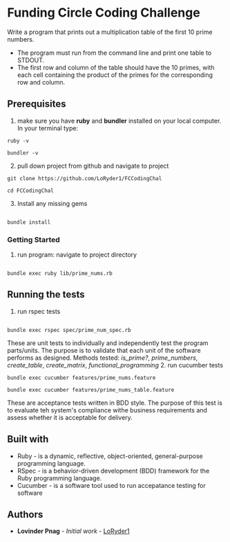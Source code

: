 # Funding Circle Coding Challenge

Write a program that prints out a multiplication table of the first 10 prime numbers.
  - The program must run from the command line and print one table to STDOUT.
  - The first row and column of the table should have the 10 primes, with each cell containing the product of the primes for the corresponding row and column. 

## Prerequisites

  1. make sure you have **ruby** and **bundler** installed on your local computer. In your terminal type:
  ```
  ruby -v

  bundler -v
  ```
  2. pull down project from github and navigate to project
  ```
  git clone https://github.com/LoRyder1/FCCodingChal

  cd FCCodingChal
  ```
  3. Install any missing gems
  ```

  bundle install
  ```

### Getting Started 

  1. run program: navigate to project directory
  ```
  
  bundle exec ruby lib/prime_nums.rb
  ```

## Running the tests

  1. run rspec tests
  ```

  bundle exec rspec spec/prime_num_spec.rb

  ```
  These are unit tests to individually and independently test the program parts/units. The purpose is to validate that each unit of the software performs as designed.
  Methods tested: *is_prime?*, *prime_numbers*, *create_table*, *create_matrix*, *functional_programming*
  2. run cucumber tests
  ```
  bundle exec cucumber features/prime_nums.feature

  bundle exec cucumber features/prime_nums_table.feature
  ```
  These are acceptance tests written in BDD style. The purpose of this test is to evaluate teh system's compliance withe business requirements and assess whether it is acceptable for delivery.

## Built with

* Ruby - is a dynamic, reflective, object-oriented, general-purpose programming language.
* RSpec - is a behavior-driven development (BDD) framework for the Ruby programming language.
* Cucumber - is a software tool used to run accepatance testing for software

## Authors

* **Lovinder Pnag** - *Initial work* - [LoRyder1](https://github.com/LoRyder1)
